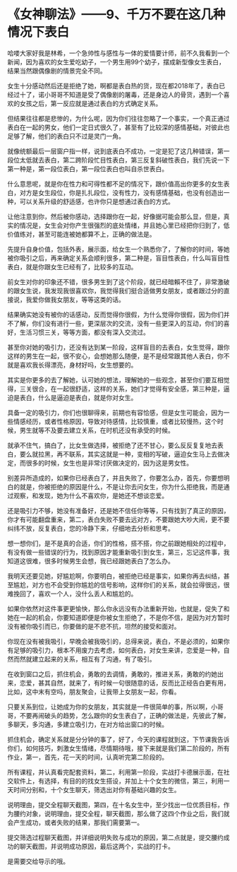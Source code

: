 # 《女神聊法》——9、千万不要在这几种情况下表白

哈喽大家好我是林希，一个急帅性与感性与一体的爱情要计师，前不久我看到一个新闻，因为喜欢的女生爱吃幼子，一个男生用99个幼子，摆成新型像女生表白，结果当然跟偶像剧的情景完全不同。

女生十分感动然后还是拒绝了她，啊都是表白热的货，现在都2018年了，表白已经过十了，诺小哥哥不知道是受了偶像剧的屠毒，还是身边人的骨货，遇到一个喜欢的女孩之后，第一反应就是通过表白的方式确定关系。

但结果往往都是悲惨的，为什么呢，因为你们往往忽略了一个事实，一个真正通过表白在一起的男女，他们一定日式很久了，甚至有了比较深的感情基础，对彼此也足够了解，他们的表白只不过是灵门一角。

就像统额最后一层窗户指一样，说到底表白不成功，一定是犯了这几种错误，第一段位太低就去表白，第二跨阶段忙目性表白，第三反复斜破性表白，我们先说一下第一种是，第一段位表白，第一段位表白也叫自杀世表白。

什么意思呢，就是你在性力和可得性都不足的情况下，跟价值高出你更多的女生表白，对方是女生段位，你是扎扎段位，没有性力，没有感情基础，也没有创造出一种，可以关系升级的舒适感，也许你只是想通过表白的方式。

让他注意到你，然后被你感动，选择跟你在一起，好像据可能会那么显，但是，真实的情况是，女生会对你产生很强烈的底处情绪，并且她心里已经把你归到了，低价值练对，甚至可能连被她都算不上，正确的做法是。

先提升自身价值，包括外表，展示面，给女生一个熟悉你了，了解你的时间，等她被你吸引之后，再来确定关系会顺利很多，第二种是，盲目性表白，什么叫盲目性表白，就是你跟女生已经有了，比较多的互动。

前女生对你的印象还不错，很多男生到了这个阶段，就已经暗賴不住了，非常激破的跟女生说，我发现我很喜欢你，我觉得我们挺合适做男女朋友，或者跟过分的直接说，我爱你做我女朋友，等等这类的话。

结果确实她没有被你的话感动，反而觉得你很假，为什么觉得你很假，因为你们并不了解，你们没有进行一些，更深层次的交流，没有一些更深入的互动，你们的喜好，生活习惯三关，等等方面，都没有深入交流过。

甚至你对她的吸引力，还没有达到某一阶段，这样盲目的去表白，女生觉得，跟你这样的男生在一起，很不安心，会想她那么随便，是不是经常跟其他人表白，你不就是喜欢我长得漂亮，身材好吗，女生想要的。

其实是你更多的去了解她，认可她的想法，理解她的一些观念，甚至你们要互相觉得，三关很合，在一起很舒适，这样的关系，她们才觉得有安全感，第三种是，逼迫是表白，什么是逼迫是表白，就是你对女生。

具备一定的吸引力，你们也很聊得来，前期也有容恰感，但是女生可能会，因为一些情感经历，或者性格原因，导致对待感情，比较慎重，或者比较慢热，这个时候，男生就等不及要去建立关系，在时机还没有承受的时候。

就承不住气，搞白了，比女生做选择，被拒绝了还不甘心，要么反反复复地去表白，要么就拉黑，再不联系，其实这就是一种，变相的写破，逼迫女生马上去做决定，而很多的时候，女生也是非常讨厌做决定的，因为这是男女性。

别差异所造成的，如果你已经表白了，并且失败了，你要怎么办，首先，你要想明白的就是，你被拒绝的原因是什么，不是让你去问女生，你为什么拒绝我，而是通过观察，和发现，她为什么不喜欢你，是她还不想谈恋爱。

还是吸引力不够，她没有准备好，还是她不信任你等等，只有找到了真正的原因，你才有可能翻盘重来，第二，表白失败不要去远对方，不要跟她大吵大闹，更不要纠纬不放，反复表白，您的冷静下来，仔细地去分析和思考。

想一想你们，是不是真的合适，你们的性格，搭不搭，你之前跟她相处的过程中，有没有做一些错误的行为，找到原因才能重新吸引到女生，第三，忘记这件事，我知道这很难，很多时候男生会想，我已经跟她表白了怎么办。

我明天还要见她，好尴尬啊，你要明白，被拒绝已经是事实，如果你再去纠结，甚至尴尬，对方也不会受到你尴尬的信号影响，这样你们的关系，就会拉得很远，很难挽回了，喜欢一个人，没什么丢人和尴尬的。

如果你依然对这件事更更愉快，那么你永远没有办法重新开始，也就是，促失了和她在一起的机会，你要知道即便是你被女生拒绝了，不是你不信，是因为对方暂时没有被你吸引而已，你要做的是不悲不抗，坦然的接受和面对。

你现在没有被我吸引，早晚会被我吸引的，总得来说，表白，不是必须的，如果你有足够的吸引力，根本不用废力去考虑，如何表白，对女生来讲，恋爱是一种，自然而然就建立起来的关系，相互有了沟通，有了吸引。

在收到窗口之后，抓住机会，勇敢的去调情，勇敢的，推进关系，勇敢的约她出来，恋爱，甚其自然，就来了，有时候一句很随意的话，反而比正经告白更有用，比如，这中末有空吗，朋友聚会，让我带上女朋友一起，你看。

只要关系到位，让她成为你的女朋友，其实就是一件很简单的事，所以啊，小哥哥，不要再闹破头的趋势，怎么跟你的女生表白了，正确的做法是，先彼此了解，多聊天，多沟通，多建立吸引力，在对方给出窗口的时候。

抓住机会，确定关系就是分分钟的事了，好了，今天的课程就到这，下节课我告诉你们，如何技巧，刺激女生情绪，尽情期待哦，接下来就是我们第二阶段的，所有作业，第一，首先，花一天的时间，认真听完第二阶段的。

所有课程，并认真看完配套资料，第二，利用第一阶段，实战打卡德展示面，在社交软件上，有选择，有目的的找女生搭设，并加上十个女生的微信，第三，利用一天时间分别和，十个女生聊天，筛选出对你有基础兴趣的女生。

说明理由，提交全程聊天截图，第四，在十名女生中，至少找出一位优质目标，作为腰约对象，说明理由，提交全程，聊天截图，那么做了这四个作业之后，我们就会产生成功，或者失败的结果，那我们需要第一。

提交筛选过程聊天截图，并详细说明失败与成功的原因，第二点就是，提交腰约成功的聊天截图，并说明成功原因，最后这两个，实战的打卡。

是需要交给导示的哦。